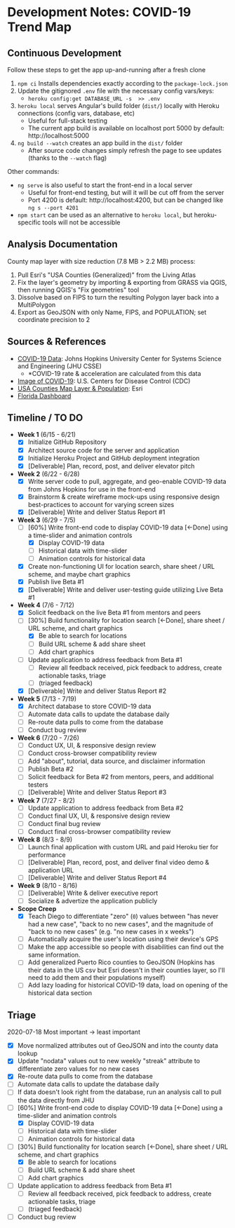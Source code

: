 
# Development Notes: COVID-19 Trend Map

## Continuous Development

Follow these steps to get the app up-and-running after a fresh clone

1. `npm ci` Installs dependencies exactly according to the `package-lock.json`
2. Update the gitignored `.env` file with the necessary config vars/keys:
   - `heroku config:get DATABASE_URL -s  >> .env`
3. `heroku local` serves Angular's build folder (`dist/`) locally with Heroku connections (config vars, database, etc)
   - Useful for full-stack testing
   - The current app build is available on localhost port 5000 by default: http://localhost:5000
4. `ng build --watch` creates an app build in the `dist/` folder
   - After source code changes simply refresh the page to see updates (thanks to the `--watch` flag)

Other commands:

- `ng serve` is also useful to start the front-end in a local server
  - Useful for front-end testing, but will it will be cut off from the server
  - Port 4200 is default: http://localhost:4200, but can be changed like `ng s --port 4201`
- `npm start` can be used as an alternative to `heroku local`, but heroku-specific tools will not be accessible

## Analysis Documentation

County map layer with size reduction (7.8 MB > 2.2 MB) process:

  1. Pull Esri's "USA Counties (Generalized)" from the Living Atlas
  2. Fix the layer's geometry by importing & exporting from GRASS via QGIS, then running QGIS's "Fix geometries" tool
  3. Dissolve based on FIPS to turn the resulting Polygon layer back into a MultiPolygon
  4. Export as GeoJSON with only Name, FIPS, and POPULATION; set coordinate precision to 2

## Sources & References

- [COVID-19 Data](https://github.com/CSSEGISandData/COVID-19): Johns Hopkins University Center for Systems Science and Engineering (JHU CSSE)
  - *COVID-19 rate & acceleration are calculated from this data
- [Image of COVID-19](https://phil.cdc.gov/Details.aspx?pid=23312): U.S. Centers for Disease Control (CDC)
- [USA Counties Map Layer & Population](https://www.arcgis.com/home/item.html?id=7566e0221e5646f99ea249a197116605): Esri
- [Florida Dashboard](https://floridacovidaction.com)

## Timeline / TO DO

- **Week 1** (6/15 - 6/21)
  - [x] Initialize GitHub Repository
  - [x] Architect source code for the server and application
  - [x] Initialize Heroku Project and GitHub deployment integration
  - [x] [Deliverable] Plan, record, post, and deliver elevator pitch

- **Week 2** (6/22 - 6/28)
  - [x] Write server code to pull, aggregate, and geo-enable COVID-19 data from Johns Hopkins for use in the front-end
  - [x] Brainstorm & create wireframe mock-ups using responsive design best-practices to account for varying screen sizes
  - [x] [Deliverable] Write and deliver Status Report #1

- **Week 3** (6/29 - 7/5)
  - [ ] [60%] Write front-end code to display COVID-19 data [<-Done] using a time-slider and animation controls
    - [x] Display COVID-19 data
    - [ ] Historical data with time-slider
    - [ ] Animation controls for historical data
  - [x] Create non-functioning UI for location search, share sheet / URL scheme, and maybe chart graphics
  - [x] Publish live Beta #1
  - [x] [Deliverable] Write and deliver user-testing guide utilizing Live Beta #1

- **Week 4** (7/6 - 7/12)
  - [x] Solicit feedback on the live Beta #1 from mentors and peers
  - [ ] [30%] Build functionality for location search [<-Done], share sheet / URL scheme, and chart graphics
    - [x] Be able to search for locations
    - [ ] Build URL scheme & add share sheet
    - [ ] Add chart graphics
  - [ ] Update application to address feedback from Beta #1
    - [ ] Review all feedback received, pick feedback to address, create actionable tasks, triage
    - [ ] (triaged feedback)
  - [x] [Deliverable] Write and deliver Status Report #2

- **Week 5** (7/13 - 7/19)
  - [x] Architect database to store COVID-19 data
  - [ ] Automate data calls to update the database daily
  - [ ] Re-route data pulls to come from the database
  - [ ] Conduct bug review

- **Week 6** (7/20 - 7/26)
  - [ ] Conduct UX, UI, & responsive design review
  - [ ] Conduct cross-browser compatibility review
  - [ ] Add "about", tutorial, data source, and disclaimer information
  - [ ] Publish Beta #2
  - [ ] Solicit feedback for Beta #2 from mentors, peers, and additional testers
  - [ ] [Deliverable] Write and deliver Status Report #3

- **Week 7** (7/27 - 8/2)
  - [ ] Update application to address feedback from Beta #2
  - [ ] Conduct final UX, UI, & responsive design review
  - [ ] Conduct final bug review
  - [ ] Conduct final cross-browser compatibility review

- **Week 8** (8/3 - 8/9)
  - [ ] Launch final application with custom URL and paid Heroku tier for performance
  - [ ] [Deliverable] Plan, record, post, and deliver final video demo & application URL
  - [ ] [Deliverable] Write and deliver Status Report #4

- **Week 9** (8/10 - 8/16)
  - [ ] [Deliverable] Write & deliver executive report
  - [ ] Socialize & advertize the application publicly

- **Scope Creep**
  - [x] Teach Diego to differentiate "zero" (`0`) values between "has never had a new case", "back to no new cases", and the magnitude of "back to no new cases" (e.g. "no new cases in x weeks")
  - [ ] Automatically acquire the user's location using their device's GPS
  - [ ] Make the app accessible so people with disabilities can find out the same information.
  - [ ] Add generalized Puerto Rico counties to GeoJSON (Hopkins has their data in the US csv but Esri doesn't in their counties layer, so I'll need to add them and their populations myself)
  - [ ] Add lazy loading for historical COVID-19 data, load on opening of the historical data section

## Triage

2020-07-18 Most important -> least important

  - [x] Move normalized attributes out of GeoJSON and into the county data lookup
  - [x] Update "nodata" values out to new weekly "streak" attribute to differentiate zero values for no new cases
  - [x] Re-route data pulls to come from the database
  - [ ] Automate data calls to update the database daily
  - [ ] If data doesn't look right from the database, run an analysis call to pull the data directly from JHU
  - [ ] [60%] Write front-end code to display COVID-19 data [<-Done] using a time-slider and animation controls
    - [x] Display COVID-19 data
    - [ ] Historical data with time-slider
    - [ ] Animation controls for historical data
  - [ ] [30%] Build functionality for location search [<-Done], share sheet / URL scheme, and chart graphics
    - [x] Be able to search for locations
    - [ ] Build URL scheme & add share sheet
    - [ ] Add chart graphics
  - [ ] Update application to address feedback from Beta #1
    - [ ] Review all feedback received, pick feedback to address, create actionable tasks, triage
    - [ ] (triaged feedback)
  - [ ] Conduct bug review
